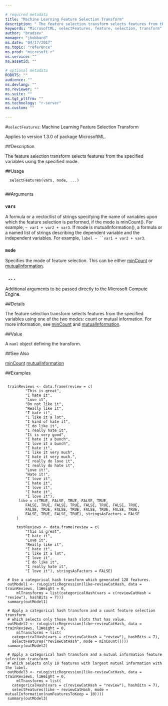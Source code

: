 ```yaml
--- 
 
# required metadata 
title: "Machine Learning Feature Selection Transform" 
description: " The feature selection transform selects features from the specified variables using the specified mode. " 
keywords: "MicrosoftML, selectFeatures, feature, selection, transform" 
author: "bradsev" 
manager: "jhubbard" 
ms.date: "04/17/2017" 
ms.topic: "reference" 
ms.prod: "microsoft-r" 
ms.service: "" 
ms.assetid: "" 
 
# optional metadata 
ROBOTS: "" 
audience: "" 
ms.devlang: "" 
ms.reviewer: "" 
ms.suite: "" 
ms.tgt_pltfrm: "" 
ms.technology: "r-server" 
ms.custom: "" 
 
--- 
```

 
 
 
 
 #`selectFeatures`: Machine Learning Feature Selection Transform

 Applies to version 1.3.0 of package MicrosoftML.
 
 ##Description
 
The feature selection transform selects features from the specified
variables using the specified mode.
 
 
 ##Usage

```   
  selectFeatures(vars, mode, ...)
 
```
 
 ##Arguments

   
  
 ### `vars`
 A formula or a vector/list of strings specifying the name of variables upon which the feature selection is performed, if the mode is  minCount(). For example, `~ var1 + var2 + var3`. If mode is mutualInformation(), a formula or a named list of strings describing the dependent variable and the independent variables. For example, `label ~ ``var1 + var2 + var3`. 
  
  
  
 ### `mode`
 Specifies the mode of feature selection. This can be either  [minCount](../../r-reference/microsoftml/mincount.md) or [mutualInformation](../../r-reference/microsoftml/mutualinformation.md). 
  
  
  
 ### ` ...`
 Additional arguments to be passed directly to the Microsoft Compute Engine. 
  
 
 
 ##Details
 
The feature selection transform selects features from the specified
variables using one of the two modes: count or mutual information. For more
information, see [minCount](../../r-reference/microsoftml/mincount.md) and [mutualInformation](../../r-reference/microsoftml/mutualinformation.md).
 
 
 ##Value
 
A `maml` object defining the transform.
 
 ##See Also
 
[minCount](../../r-reference/microsoftml/mincount.md) [mutualInformation](../../r-reference/microsoftml/mutualinformation.md)
   
 ##Examples

 ```
   
  trainReviews <- data.frame(review = c( 
          "This is great",
          "I hate it",
          "Love it",
          "Do not like it",
          "Really like it",
          "I hate it",
          "I like it a lot",
          "I kind of hate it",
          "I do like it",
          "I really hate it",
          "It is very good",
          "I hate it a bunch",
          "I love it a bunch",
          "I hate it",
          "I like it very much",
          "I hate it very much.",
          "I really do love it",
          "I really do hate it",
          "Love it!",
          "Hate it!",
          "I love it",
          "I hate it",
          "I love it",
          "I hate it",
          "I love it"),
       like = c(TRUE, FALSE, TRUE, FALSE, TRUE,
          FALSE, TRUE, FALSE, TRUE, FALSE, TRUE, FALSE, TRUE,
          FALSE, TRUE, FALSE, TRUE, FALSE, TRUE, FALSE, TRUE, 
          FALSE, TRUE, FALSE, TRUE), stringsAsFactors = FALSE
      )
  
      testReviews <- data.frame(review = c(
          "This is great",
          "I hate it",
          "Love it",
          "Really like it",
          "I hate it",
          "I like it a lot",
          "I love it",
          "I do like it",
          "I really hate it",
          "I love it"), stringsAsFactors = FALSE)
  
  # Use a categorical hash transform which generated 128 features.
  outModel1 <- rxLogisticRegression(like~reviewCatHash, data = trainReviews, l1Weight = 0, 
      mlTransforms = list(categoricalHash(vars = c(reviewCatHash = "review"), hashBits = 7)))
  summary(outModel1)
  
  # Apply a categorical hash transform and a count feature selection transform
  # which selects only those hash slots that has value.
  outModel2 <- rxLogisticRegression(like~reviewCatHash, data = trainReviews, l1Weight = 0, 
      mlTransforms = list(
  	categoricalHash(vars = c(reviewCatHash = "review"), hashBits = 7), 
  	selectFeatures("reviewCatHash", mode = minCount())))
  summary(outModel2)
  
  # Apply a categorical hash transform and a mutual information feature selection transform
  # which selects only 10 features with largest mutual information with the label.
  outModel3 <- rxLogisticRegression(like~reviewCatHash, data = trainReviews, l1Weight = 0, 
      mlTransforms = list(
  	categoricalHash(vars = c(reviewCatHash = "review"), hashBits = 7), 
  	selectFeatures(like ~ reviewCatHash, mode = mutualInformation(numFeaturesToKeep = 10))))
  summary(outModel3)
 
```
 
 
 
 
